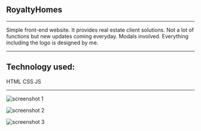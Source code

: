 ## RoyaltyHomes
___

Simple front-end website.
It provides real estate client solutions.
Not a lot of functions but new updates coming everyday.
Modals involved.
Everything including the logo is designed by me.
___

## Technology used:
HTML
CSS
JS

___


![screenshot 1](https://github.com/MITE4ETO/RoyaltyHomes/assets/126346506/3d22944d-0cf0-47fb-9350-a856c857428d)

![screenshot 2](https://github.com/MITE4ETO/RoyaltyHomes/assets/126346506/a0d948b5-05f8-4188-a663-af40d1d8c88a)

![screenshot 3](https://github.com/MITE4ETO/RoyaltyHomes/assets/126346506/b2c945bb-64ab-4392-827b-6321e9b54552)



